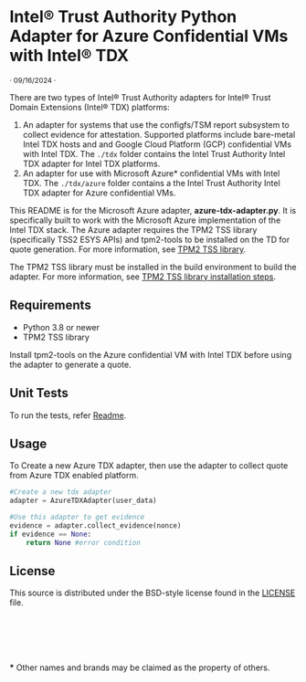 # Intel® Trust Authority Python Adapter for Azure Confidential VMs with Intel® TDX

<p style="font-size: 0.875em;">· 09/16/2024 ·</p>

There are two types of Intel® Trust Authority adapters for Intel® Trust Domain Extensions (Intel® TDX) platforms:

1. An adapter for systems that use the configfs/TSM report subsystem to collect evidence for attestation. Supported platforms include bare-metal Intel TDX hosts and and Google Cloud Platform (GCP) confidential VMs with Intel TDX. The `./tdx` folder contains the Intel Trust Authority Intel TDX adapter for Intel TDX platforms.
2. An adapter for use with Microsoft Azure\* confidential VMs with Intel TDX. The `./tdx/azure` folder contains a the Intel Trust Authority Intel TDX adapter for Azure confidential VMs.

This README is for the Microsoft Azure adapter, **azure-tdx-adapter.py**. It is specifically built to work with the Microsoft Azure implementation of the Intel TDX stack. The Azure adapter requires the TPM2 TSS library (specifically TSS2 ESYS APIs) and tpm2-tools to be installed on the TD for quote generation. For more information, see [TPM2 TSS library](https://github.com/tpm2-software/tpm2-tss).

The TPM2 TSS library must be installed in the build environment to build the adapter. For more information, see [TPM2 TSS library installation steps](https://github.com/tpm2-software/tpm2-tss/blob/master/INSTALL.md). 

## Requirements

- Python 3.8 or newer
- TPM2 TSS library

Install tpm2-tools on the Azure confidential VM with Intel TDX before using the adapter to generate a quote.

## Unit Tests
To run the tests, refer [Readme](../../../test/README.md).

## Usage

To Create a new Azure TDX adapter, then use the adapter to collect quote from Azure TDX enabled platform.

```python
#Create a new tdx adapter
adapter = AzureTDXAdapter(user_data)

#Use this adapter to get evidence
evidence = adapter.collect_evidence(nonce)
if evidence == None:
    return None #error condition
```

## License

This source is distributed under the BSD-style license found in the [LICENSE](../../../LICENSE)
file.

<br><br>
---

**\*** Other names and brands may be claimed as the property of others.